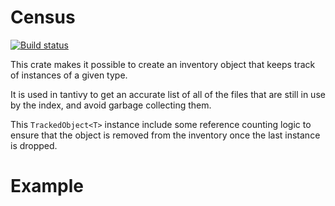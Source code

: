 # Census
[![Build status](https://ci.appveyor.com/api/projects/status/5eb6wkt9jpr7qqaj?svg=true)](https://ci.appveyor.com/project/fulmicoton/census)

This crate makes it possible to create an inventory object that keeps track of
instances of a given type.

It is used in tantivy to get an accurate list of all of the files that are still in use
by the index, and avoid garbage collecting them.


This `TrackedObject<T>` instance include some reference counting logic to ensure that
the object is removed from the inventory once the last instance is dropped.


# Example

```rust



```